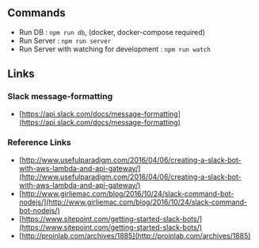 ## Commands
* Run DB : `npm run db`, (docker, docker-compose required)
* Run Server : `npm run server`
* Run Server with watching for development : `npm run watch`

## Links
### Slack message-formatting
* [https://api.slack.com/docs/message-formatting](https://api.slack.com/docs/message-formatting)

### Reference Links
* [http://www.usefulparadigm.com/2016/04/06/creating-a-slack-bot-with-aws-lambda-and-api-gateway/](http://www.usefulparadigm.com/2016/04/06/creating-a-slack-bot-with-aws-lambda-and-api-gateway/)
* [http://www.girliemac.com/blog/2016/10/24/slack-command-bot-nodejs/](http://www.girliemac.com/blog/2016/10/24/slack-command-bot-nodejs/)
* [https://www.sitepoint.com/getting-started-slack-bots/](https://www.sitepoint.com/getting-started-slack-bots/)
* [http://proinlab.com/archives/1885](http://proinlab.com/archives/1885)


